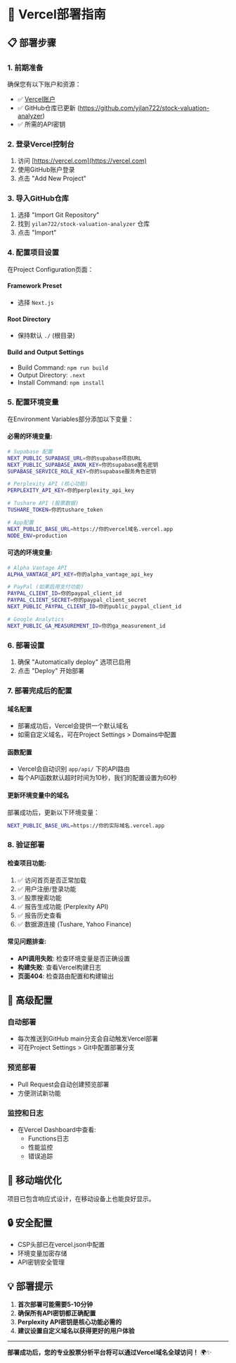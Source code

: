 # 🚀 Vercel部署指南

## 📋 **部署步骤**

### **1. 前期准备**
确保您有以下账户和资源：
- ✅ [Vercel账户](https://vercel.com) 
- ✅ GitHub仓库已更新 (https://github.com/yilan722/stock-valuation-analyzer)
- ✅ 所需的API密钥

### **2. 登录Vercel控制台**
1. 访问 [https://vercel.com](https://vercel.com)
2. 使用GitHub账户登录
3. 点击 "Add New Project"

### **3. 导入GitHub仓库**
1. 选择 "Import Git Repository"
2. 找到 `yilan722/stock-valuation-analyzer` 仓库
3. 点击 "Import"

### **4. 配置项目设置**
在Project Configuration页面：

#### **Framework Preset**
- 选择 `Next.js`

#### **Root Directory**
- 保持默认 `./` (根目录)

#### **Build and Output Settings**
- Build Command: `npm run build`
- Output Directory: `.next`
- Install Command: `npm install`

### **5. 配置环境变量**
在Environment Variables部分添加以下变量：

#### **必需的环境变量**:
```bash
# Supabase 配置
NEXT_PUBLIC_SUPABASE_URL=你的supabase项目URL
NEXT_PUBLIC_SUPABASE_ANON_KEY=你的supabase匿名密钥
SUPABASE_SERVICE_ROLE_KEY=你的supabase服务角色密钥

# Perplexity API (核心功能)
PERPLEXITY_API_KEY=你的perplexity_api_key

# Tushare API (股票数据)
TUSHARE_TOKEN=你的tushare_token

# App配置
NEXT_PUBLIC_BASE_URL=https://你的vercel域名.vercel.app
NODE_ENV=production
```

#### **可选的环境变量**:
```bash
# Alpha Vantage API
ALPHA_VANTAGE_API_KEY=你的alpha_vantage_api_key

# PayPal (如果启用支付功能)
PAYPAL_CLIENT_ID=你的paypal_client_id
PAYPAL_CLIENT_SECRET=你的paypal_client_secret
NEXT_PUBLIC_PAYPAL_CLIENT_ID=你的public_paypal_client_id

# Google Analytics
NEXT_PUBLIC_GA_MEASUREMENT_ID=你的ga_measurement_id
```

### **6. 部署设置**
1. 确保 "Automatically deploy" 选项已启用
2. 点击 "Deploy" 开始部署

### **7. 部署完成后的配置**

#### **域名配置**
- 部署成功后，Vercel会提供一个默认域名
- 如需自定义域名，可在Project Settings > Domains中配置

#### **函数配置**
- Vercel会自动识别 `app/api/` 下的API路由
- 每个API函数默认超时时间为10秒，我们的配置设置为60秒

#### **更新环境变量中的域名**
部署成功后，更新以下环境变量：
```bash
NEXT_PUBLIC_BASE_URL=https://你的实际域名.vercel.app
```

### **8. 验证部署**

#### **检查项目功能**:
1. ✅ 访问首页是否正常加载
2. ✅ 用户注册/登录功能
3. ✅ 股票搜索功能  
4. ✅ 报告生成功能 (Perplexity API)
5. ✅ 报告历史查看
6. ✅ 数据源连接 (Tushare, Yahoo Finance)

#### **常见问题排查**:
- **API调用失败**: 检查环境变量是否正确设置
- **构建失败**: 查看Vercel构建日志
- **页面404**: 检查路由配置和构建输出

## 🔧 **高级配置**

### **自动部署**
- 每次推送到GitHub main分支会自动触发Vercel部署
- 可在Project Settings > Git中配置部署分支

### **预览部署**
- Pull Request会自动创建预览部署
- 方便测试新功能

### **监控和日志**
- 在Vercel Dashboard中查看:
  - Functions日志
  - 性能监控
  - 错误追踪

## 📱 **移动端优化**
项目已包含响应式设计，在移动设备上也能良好显示。

## 🔒 **安全配置**
- CSP头部已在vercel.json中配置
- 环境变量加密存储
- API密钥安全管理

## 💡 **部署提示**
1. **首次部署可能需要5-10分钟**
2. **确保所有API密钥都正确配置**
3. **Perplexity API密钥是核心功能必需的**
4. **建议设置自定义域名以获得更好的用户体验**

---

**部署成功后，您的专业股票分析平台将可以通过Vercel域名全球访问！** 🌍✨
